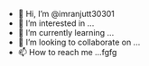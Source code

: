 - 👋 Hi, I’m @imranjutt30301
- 👀 I’m interested in ...
- 🌱 I’m currently learning ...
- 💞️ I’m looking to collaborate on ...
- 📫 How to reach me ...fgfg

<!---
imranjutt30301/imranjutt30301 is a ✨ special ✨ repository because its `README.md` (this file) appears on your GitHub profile.
You can click the Preview link to take a look at your changes.
--->
